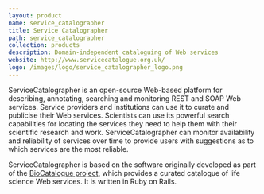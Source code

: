```yaml
---
layout: product
name: service_catalographer
title: Service Catalographer
path: service_catalographer
collection: products
description: Domain-independent cataloguing of Web services
website: http://www.servicecatalogue.org.uk/
logo: /images/logo/service_catalographer_logo.png
---
```


ServiceCatalographer is an open-source Web-based platform for describing, annotating, searching and monitoring REST and SOAP Web services. Service providers and institutions can use it to curate and publicise their Web services. Scientists can use its powerful search capabilities for locating the services they need to help them with their scientific research and work. ServiceCatalographer can monitor availability and reliability of services over time to provide users with suggestions as to which services are the most reliable.

ServiceCatalographer is based on the software originally developed as part of the [BioCatalogue project](/projects/biocatalogue), which provides a curated catalogue of life science Web services. It is written in Ruby on Rails.

